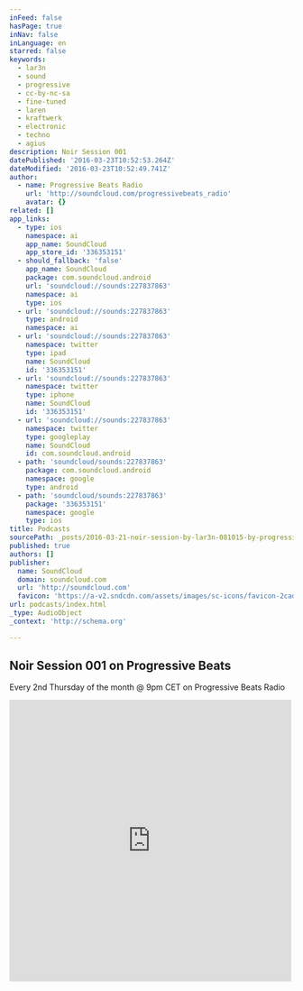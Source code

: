 ```yaml
---
inFeed: false
hasPage: true
inNav: false
inLanguage: en
starred: false
keywords:
  - lar3n
  - sound
  - progressive
  - cc-by-nc-sa
  - fine-tuned
  - laren
  - kraftwerk
  - electronic
  - techno
  - agius
description: Noir Session 001
datePublished: '2016-03-23T10:52:53.264Z'
dateModified: '2016-03-23T10:52:49.741Z'
author:
  - name: Progressive Beats Radio
    url: 'http://soundcloud.com/progressivebeats_radio'
    avatar: {}
related: []
app_links:
  - type: ios
    namespace: ai
    app_name: SoundCloud
    app_store_id: '336353151'
  - should_fallback: 'false'
    app_name: SoundCloud
    package: com.soundcloud.android
    url: 'soundcloud://sounds:227837863'
    namespace: ai
    type: ios
  - url: 'soundcloud://sounds:227837863'
    type: android
    namespace: ai
  - url: 'soundcloud://sounds:227837863'
    namespace: twitter
    type: ipad
    name: SoundCloud
    id: '336353151'
  - url: 'soundcloud://sounds:227837863'
    namespace: twitter
    type: iphone
    name: SoundCloud
    id: '336353151'
  - url: 'soundcloud://sounds:227837863'
    namespace: twitter
    type: googleplay
    name: SoundCloud
    id: com.soundcloud.android
  - path: 'soundcloud/sounds:227837863'
    package: com.soundcloud.android
    namespace: google
    type: android
  - path: 'soundcloud/sounds:227837863'
    package: '336353151'
    namespace: google
    type: ios
title: Podcasts
sourcePath: _posts/2016-03-21-noir-session-by-lar3n-081015-by-progressive-beats-radio.md
published: true
authors: []
publisher:
  name: SoundCloud
  domain: soundcloud.com
  url: 'http://soundcloud.com'
  favicon: 'https://a-v2.sndcdn.com/assets/images/sc-icons/favicon-2cadd14b.ico'
url: podcasts/index.html
_type: AudioObject
_context: 'http://schema.org'

---
```

## Noir Session 001 on Progressive Beats

Every 2nd Thursday of the month @ 9pm CET on Progressive Beats Radio

<iframe src="https://cdn.embedly.com/widgets/media.html?src=https%3A%2F%2Fw.soundcloud.com%2Fplayer%2F%3Fvisual%3Dtrue%26url%3Dhttp%253A%252F%252Fapi.soundcloud.com%252Ftracks%252F227837863%26show_artwork%3Dtrue%26in%3Dlar3n%252Fsets%252Fnoir-sessions-on-progressive&amp;url=https%3A%2F%2Fsoundcloud.com%2Fprogressivebeats_radio%2Fnoir-session-by-lar3n-081015%3Fin%3Dlar3n%2Fsets%2Fnoir-sessions-on-progressive&amp;image=http%3A%2F%2Fi1.sndcdn.com%2Fartworks-000132315741-coq3hh-t500x500.jpg&amp;key=b7d04c9b404c499eba89ee7072e1c4f7&amp;type=text%2Fhtml&amp;schema=soundcloud" width="500" height="500" scrolling="no" frameborder="0" allowfullscreen="allowfullscreen" style=""></iframe>